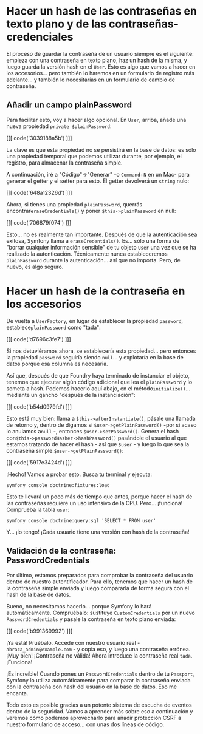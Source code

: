 # Hacer un hash de las contraseñas en texto plano y de las contraseñas-credenciales

El proceso de guardar la contraseña de un usuario siempre es el siguiente: empieza con una contraseña en texto plano, haz un hash de la misma, y luego guarda la versión hash en el `User`. Esto es algo que vamos a hacer en los accesorios... pero también lo haremos en un formulario de registro más adelante... y también lo necesitarías en un formulario de cambio de contraseña.

## Añadir un campo plainPassword

Para facilitar esto, voy a hacer algo opcional. En `User`, arriba, añade una nueva propiedad `private $plainPassword`:

[[[ code('3039188a5b') ]]]

La clave es que esta propiedad no se persistirá en la base de datos: es sólo una propiedad temporal que podemos utilizar durante, por ejemplo, el registro, para almacenar la contraseña simple.

A continuación, iré a "Código"->"Generar" -o `Command`+`N` en un Mac- para generar el getter y el setter para esto. El getter devolverá un `string` nulo:

[[[ code('648a12326d') ]]]

Ahora, si tienes una propiedad `plainPassword`, querrás encontrar`eraseCredentials()` y poner `$this->plainPassword` en null:

[[[ code('706879f074') ]]]

Esto... no es realmente tan importante. Después de que la autenticación sea exitosa, Symfony llama a `eraseCredentials()`. Es... sólo una forma de "borrar cualquier información sensible" de tu objeto `User` una vez que se ha realizado la autenticación. Técnicamente nunca estableceremos `plainPassword` durante la autenticación... así que no importa. Pero, de nuevo, es algo seguro.
# Hacer un hash de la contraseña en los accesorios

De vuelta a `UserFactory`, en lugar de establecer la propiedad `password`, establece`plainPassword` como "tada":

[[[ code('d7696c3fe7') ]]]

Si nos detuviéramos ahora, se establecería esta propiedad... pero entonces la propiedad `password` seguiría siendo `null`... y explotaría en la base de datos porque esa columna es necesaria.

Así que, después de que Foundry haya terminado de instanciar el objeto, tenemos que ejecutar algún código adicional que lea el `plainPassword` y lo someta a hash. Podemos hacerlo aquí abajo, en el método`initialize()`... mediante un gancho "después de la instanciación":

[[[ code('b54d0979fd') ]]]

Esto está muy bien: llama a `$this->afterInstantiate()`, pásale una llamada de retorno y, dentro de digamos si `$user->getPlainPassword()` -por si acaso lo anulamos a`null` -, entonces `$user->setPassword()`. Genera el hash con`$this->passwordHasher->hashPassword()` pasándole el usuario al que estamos tratando de hacer el hash - así que `$user` - y luego lo que sea la contraseña simple:`$user->getPlainPassword()`:

[[[ code('5917e3424d') ]]]

¡Hecho! Vamos a probar esto. Busca tu terminal y ejecuta:

```terminal
symfony console doctrine:fixtures:load
```

Esto te llevará un poco más de tiempo que antes, porque hacer el hash de las contraseñas requiere un uso intensivo de la CPU. Pero... ¡funciona! Comprueba la tabla `user`:

```terminal
symfony console doctrine:query:sql 'SELECT * FROM user'
```

Y... ¡lo tengo! ¡Cada usuario tiene una versión con hash de la contraseña!

## Validación de la contraseña: PasswordCredentials

Por último, estamos preparados para comprobar la contraseña del usuario dentro de nuestro autentificador. Para ello, tenemos que hacer un hash de la contraseña simple enviada y luego compararla de forma segura con el hash de la base de datos.

Bueno, no necesitamos hacerlo... porque Symfony lo hará automáticamente. Compruébalo: sustituye `CustomCredentials` por un nuevo `PasswordCredentials` y pásale la contraseña en texto plano enviada:

[[[ code('b991369992') ]]]

¡Ya está! Pruébalo. Accede con nuestro usuario real - `abraca_admin@example.com` - y copia eso, y luego una contraseña errónea. ¡Muy bien! ¡Contraseña no válida! Ahora introduce la contraseña real `tada`. ¡Funciona!

¡Es increíble! Cuando pones un `PasswordCredentials` dentro de tu `Passport`, Symfony lo utiliza automáticamente para comparar la contraseña enviada con la contraseña con hash del usuario en la base de datos. Eso me encanta.

Todo esto es posible gracias a un potente sistema de escucha de eventos dentro de la seguridad. Vamos a aprender más sobre eso a continuación y veremos cómo podemos aprovecharlo para añadir protección CSRF a nuestro formulario de acceso... con unas dos líneas de código.
